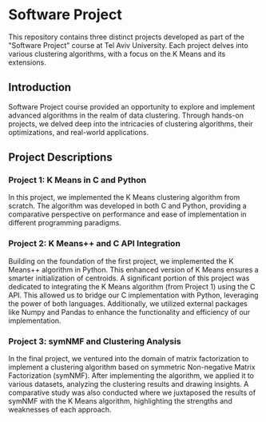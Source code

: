 # Software Project
This repository contains three distinct projects developed as part of the "Software Project" course at Tel Aviv University. Each project delves into various clustering algorithms, with a focus on the K Means and its extensions.

## Introduction
Software Project course provided an opportunity to explore and implement advanced algorithms in the realm of data clustering. Through hands-on projects, we delved deep into the intricacies of clustering algorithms, their optimizations, and real-world applications.

## Project Descriptions
### Project 1: K Means in C and Python
In this project, we implemented the K Means clustering algorithm from scratch. The algorithm was developed in both C and Python, providing a comparative perspective on performance and ease of implementation in different programming paradigms.

### Project 2: K Means++ and C API Integration
Building on the foundation of the first project, we implemented the K Means++ algorithm in Python. This enhanced version of K Means ensures a smarter initialization of centroids. A significant portion of this project was dedicated to integrating the K Means algorithm (from Project 1) using the C API. This allowed us to bridge our C implementation with Python, leveraging the power of both languages. Additionally, we utilized external packages like Numpy and Pandas to enhance the functionality and efficiency of our implementation.

### Project 3: symNMF and Clustering Analysis
In the final project, we ventured into the domain of matrix factorization to implement a clustering algorithm based on symmetric Non-negative Matrix Factorization (symNMF). After implementing the algorithm, we applied it to various datasets, analyzing the clustering results and drawing insights. A comparative study was also conducted where we juxtaposed the results of symNMF with the K Means algorithm, highlighting the strengths and weaknesses of each approach.
